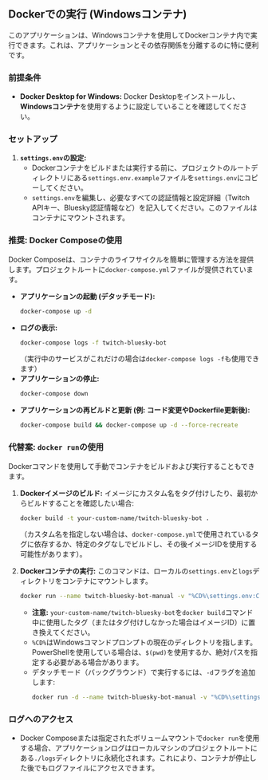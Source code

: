 ## Dockerでの実行 (Windowsコンテナ)

このアプリケーションは、Windowsコンテナを使用してDockerコンテナ内で実行できます。これは、アプリケーションとその依存関係を分離するのに特に便利です。

### 前提条件

*   **Docker Desktop for Windows:** Docker Desktopをインストールし、**Windowsコンテナ**を使用するように設定していることを確認してください。

### セットアップ

1.  **`settings.env`の設定:**
    *   Dockerコンテナをビルドまたは実行する前に、プロジェクトのルートディレクトリにある`settings.env.example`ファイルを`settings.env`にコピーしてください。
    *   `settings.env`を編集し、必要なすべての認証情報と設定詳細（Twitch APIキー、Bluesky認証情報など）を記入してください。このファイルはコンテナにマウントされます。

### 推奨: Docker Composeの使用

Docker Composeは、コンテナのライフサイクルを簡単に管理する方法を提供します。プロジェクトルートに`docker-compose.yml`ファイルが提供されています。

*   **アプリケーションの起動 (デタッチモード):**
    ```bash
    docker-compose up -d
    ```
*   **ログの表示:**
    ```bash
    docker-compose logs -f twitch-bluesky-bot
    ```
    （実行中のサービスがこれだけの場合は`docker-compose logs -f`も使用できます）
*   **アプリケーションの停止:**
    ```bash
    docker-compose down
    ```
*   **アプリケーションの再ビルドと更新 (例: コード変更やDockerfile更新後):**
    ```bash
    docker-compose build && docker-compose up -d --force-recreate
    ```

### 代替案: `docker run`の使用

Dockerコマンドを使用して手動でコンテナをビルドおよび実行することもできます。

1.  **Dockerイメージのビルド:**
    イメージにカスタム名をタグ付けしたり、最初からビルドすることを確認したい場合:
    ```bash
    docker build -t your-custom-name/twitch-bluesky-bot .
    ```
    （カスタム名を指定しない場合は、`docker-compose.yml`で使用されているタグに依存するか、特定のタグなしでビルドし、その後イメージIDを使用する可能性があります）。

2.  **Dockerコンテナの実行:**
    このコマンドは、ローカルの`settings.env`と`logs`ディレクトリをコンテナにマウントします。
    ```bash
    docker run --name twitch-bluesky-bot-manual -v "%CD%\settings.env:C:\app\settings.env" -v "%CD%\logs:C:\app\logs" your-custom-name/twitch-bluesky-bot
    ```
    *   **注意:** `your-custom-name/twitch-bluesky-bot`を`docker build`コマンド中に使用したタグ（またはタグ付けしなかった場合はイメージID）に置き換えてください。
    *   `%CD%`はWindowsコマンドプロンプトの現在のディレクトリを指します。PowerShellを使用している場合は、`$(pwd)`を使用するか、絶対パスを指定する必要がある場合があります。
    *   デタッチモード（バックグラウンド）で実行するには、`-d`フラグを追加します:
        ```bash
        docker run -d --name twitch-bluesky-bot-manual -v "%CD%\settings.env:C:\app\settings.env" -v "%CD%\logs:C:\app\logs" your-custom-name/twitch-bluesky-bot
        ```

### ログへのアクセス

*   Docker Composeまたは指定されたボリュームマウントで`docker run`を使用する場合、アプリケーションログはローカルマシンのプロジェクトルートにある`./logs`ディレクトリに永続化されます。これにより、コンテナが停止した後でもログファイルにアクセスできます。
